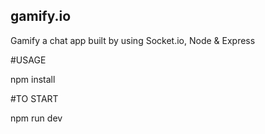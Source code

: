 ## gamify.io
Gamify a chat app built by using Socket.io, Node &amp; Express

#USAGE

npm install 

#TO START 

npm run dev


